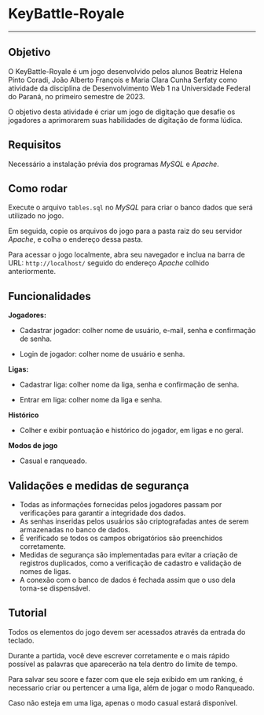 # KeyBattle-Royale
---

## Objetivo

O KeyBattle-Royale é um jogo desenvolvido pelos alunos Beatriz Helena Pinto Coradi, João Alberto François e Maria Clara Cunha Serfaty como atividade da disciplina de Desenvolvimento Web 1 na Universidade Federal do Paraná, no primeiro semestre de 2023. 

O objetivo desta atividade é criar um jogo de digitação que desafie os jogadores a aprimorarem suas habilidades de digitação de forma lúdica.


## Requisitos 

Necessário a instalação prévia dos programas _MySQL_ e _Apache_.


## Como rodar

Execute o arquivo `tables.sql` no _MySQL_ para criar o banco dados que será utilizado no jogo.

Em seguida, copie os arquivos do jogo para a pasta raiz do seu servidor _Apache_, e colha o endereço dessa pasta.

Para acessar o jogo localmente, abra seu navegador e inclua na barra de URL: `http://localhost/` seguido do endereço _Apache_ colhido anteriormente.


## Funcionalidades

**Jogadores:**
- Cadastrar jogador: colher nome de usuário, e-mail, senha e confirmação de senha.

- Login de jogador: colher nome de usuário e senha.

**Ligas:**
- Cadastrar liga: colher nome da liga, senha e confirmação de senha.

- Entrar em liga: colher nome da liga e senha.

**Histórico**
- Colher e exibir pontuação e histórico do jogador, em ligas e no geral.

**Modos de jogo**
- Casual e ranqueado.


## Validações e medidas de segurança

- Todas as informações fornecidas pelos jogadores passam por verificações para garantir a integridade dos dados.
- As senhas inseridas pelos usuários são criptografadas antes de serem armazenadas no banco de dados.
- É verificado se todos os campos obrigatórios são preenchidos corretamente.
- Medidas de segurança são implementadas para evitar a criação de registros duplicados, como a verificação de cadastro e validação de nomes de ligas.
- A conexão com o banco de dados é fechada assim que o uso dela torna-se dispensável.


## Tutorial

Todos os elementos do jogo devem ser acessados através da entrada do teclado.

Durante a partida, você deve escrever corretamente e o mais rápido possível as palavras que aparecerão na tela dentro do limite de tempo.

Para salvar seu score e fazer com que ele seja exibido em um ranking, é necessario criar ou pertencer a uma liga, além de jogar o modo Ranqueado.

Caso não esteja em uma liga, apenas o modo casual estará disponível.
